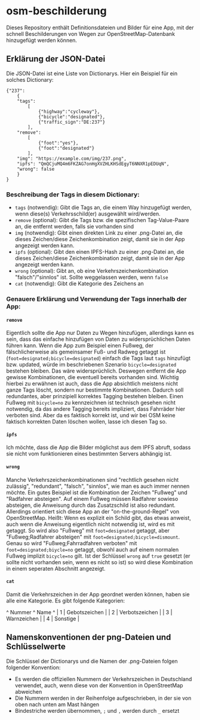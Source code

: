 # osm-beschilderung

Dieses Repository enthält Definitionsdateien und Bilder für eine App, mit der schnell Beschilderungen von Wegen zur OpenStreetMap-Datenbank hinzugefügt werden können.


## Erklärung der JSON-Datei

Die JSON-Datei ist eine Liste von Dictionarys. Hier ein Beispiel für ein solches Dictionary:

```
{"237":
	{
	"tags":
		[
			{"highway":"cycleway"},
			{"bicycle":"designated"},
			{"traffic_sign":"DE:237"}
		],
	"remove": 
		[
			{"foot":"yes"},
			{"foot":"designated"}
		],
	"img": "https://example.com/img/237.png",
	"ipfs": "QmQCjuMQ4m6FKZAG7onHgXVZHLKHSdEgyT6NNXR1pEDUqN",
	"wrong": false
	}
}
```

### Beschreibung der Tags in diesem Dictionary:

- `tags` (notwendig): Gibt die Tags an, die einem Way hinzugefügt werden, wenn diese(s) Verkehrsschild(er) ausgewählt wird/werden.
- `remove` (optional): Gibt die Tags bzw. die spezifischen Tag-Value-Paare an, die entfernt werden, falls sie vorhanden sind
- `img` (notwendig): Gibt einen direkten Link zu einer .png-Datei an, die dieses Zeichen/diese Zeichenkombination zeigt, damit sie in der App angezeigt werden kann.
- `ipfs` (optional): Gibt den einen IPFS-Hash zu einer .png-Datei an, die dieses Zeichen/diese Zeichenkombination zeigt, damit sie in der App angezeigt werden kann.
- `wrong` (optional): Gibt an, ob eine Verkehrszeichenkombination "falsch"/"sinnlos" ist. Sollte weggelassen werden, wenn `false`
- `cat` (notwendig): Gibt die Kategorie des Zeichens an

### Genauere Erklärung und Verwendung der Tags innerhalb der App:

#### `remove`

Eigentlich sollte die App nur Daten zu Wegen hinzufügen, allerdings kann es sein, dass das einfache hinzufügen von Daten zu widersprüchlichen Daten führen kann. Wenn die App zum Beispiel einen Fußweg, der fälschlicherweise als gemeinsamer Fuß- und Radweg getaggt ist (`foot=designated;bicycle=designated`) einfach die Tags laut `tags` hinzufügt bzw. updated, würde im beschriebenen Szenario `bicycle=designated` bestehen bleiben. Das wäre widersprüchlich. Deswegen entfernt die App gewisse Kombinationen, die eventuell bereits vorhanden sind.
Wichtig hierbei zu erwähnen ist auch, dass die App absichtlich meistens nicht ganze Tags löscht, sondern nur bestimmte Kombinationen. Dadurch soll redundantes, aber prinzipiell korrektes Tagging bestehen bleiben. Einen Fußweg mit `bicycle=no` zu kennzeichnen ist technisch gesehen nicht notwendig, da das andere Tagging bereits impliziert, dass Fahrräder hier verboten sind. Aber da es faktisch korrekt ist, und wir bei OSM keine faktisch korrekten Daten löschen wollen, lasse ich diesen Tag so.

#### `ipfs`

Ich möchte, dass die App die Bilder möglichst aus dem IPFS abruft, sodass sie nicht vom funktionieren eines bestimmten Servers abhängig ist.

#### `wrong`

Manche Verkehrszeichenkombinationen sind "rechtlich gesehen nicht zulässig", "redundant", "falsch", "sinnlos", wie man es auch immer nennen möchte. 
Ein gutes Beispiel ist die Kombination der Zeichen "Fußweg" und "Radfahrer absteigen".  Auf einem Fußweg müssen Radfahrer sowieso absteigen, die Anweisung durch das Zusatzschild ist also redundant.
Allerdings orientiert sich diese App an der "on-the-ground-Regel" von OpenStreetMap. Heißt: Wenn es explizit ein Schild gibt, das etwas anweist, auch wenn die Anweisung eigentlich nicht notwendig ist, wird es mit getaggt.
So wird also "Fußweg" mit `foot=designated` getaggt, aber "Fußweg;Radfahrer absteigen" mit `foot=designated;bicycle=dismount`. Genau so wird "Fußweg;Fahrradfahren verboten" mit `foot=designated;biycle=no` getaggt, obwohl auch auf einem normalen Fußweg implizit `bicycle=no` gilt.
Ist der Schlüssel `wrong` auf `true` gesetzt (er sollte nicht vorhanden sein, wenn es nicht so ist) so wird diese Kombination in einem seperaten Abschnitt angezeigt. 

#### `cat`
Damit die Verkehrszeichen in der App geordnet werden können, haben sie alle eine Kategorie. Es gibt folgende Kategorien:

^ Nummer ^ Name ^
| 1 | Gebotszeichen |
| 2 | Verbotszeichen |
| 3 | Warnzeichen |
| 4 | Sonstige |

## Namenskonventionen der png-Dateien und Schlüsselwerte

Die Schlüssel der Dictionarys und die Namen der .png-Dateien folgen folgender Konvention:

- Es werden die offiziellen Nummern der Verkehrszeichen in Deutschland verwendet, auch, wenn diese von der Konvention in OpenStreetMap abweichen
- Die Nummern werden in der Reihenfolge aufgeschrieben, in der sie von oben nach unten am Mast hängen
- Bindestriche werden übernommen, `;` und `,` werden durch `_` ersetzt

